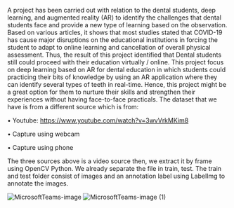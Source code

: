 A project has been carried out with relation to the dental students, deep learning, and augmented reality (AR) to identify the challenges that dental students face and provide a new type of learning based on the observation. Based on various articles, it shows that most studies stated that COVID-19 has cause major disruptions on the educational institutions in forcing the student to adapt to online learning and cancellation of overall physical assessment. Thus, the result of this project identified that Dental students still could proceed with their education virtually / online. This project focus on deep learning based on AR for dental education in which students could practicing their bits of knowledge by using an AR application where they can identify several types of teeth in real-time. Hence, this project might be a great option for them to nurture their skills and strengthen their experiences without having face-to-face practicals. The dataset that we have is from a different source which is from:

•	Youtube: https://www.youtube.com/watch?v=3wvVrkMKim8

•	Capture using webcam 

•	Capture using phone

The three sources above is a video source then, we extract it by frame using OpenCV Python. We already separate the file in train, test. The train and test folder consist of images and an annotation label using LabelImg to annotate the images. 

![MicrosoftTeams-image](https://user-images.githubusercontent.com/54162792/129899126-7c478b1c-1ade-43e5-9447-1713f8cd569f.png)
![MicrosoftTeams-image (1)](https://user-images.githubusercontent.com/54162792/129899174-6d671174-c371-4437-b53a-fd28a31d710c.png)

